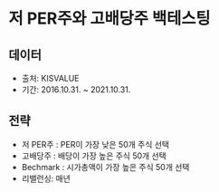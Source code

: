 # 저 PER주와 고배당주 백테스팅

## 데이터
* 출처: KISVALUE
* 기간: 2016.10.31. ~ 2021.10.31.

## 전략
* 저 PER주 : PER이 가장 낮은 50개 주식 선택
* 고배당주 : 배당이 가장 높은 주식 50개 선택
* Bechmark : 시가총액이 가장 높은 주식 50개 선택
* 리밸런싱: 매년
